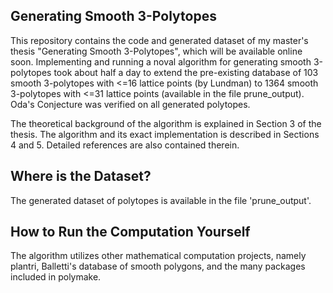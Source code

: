 <h2>Generating Smooth 3-Polytopes</h2>
<p>This repository contains the code and generated dataset of my master's thesis "Generating Smooth 3-Polytopes", which will be available online soon. Implementing and running a noval algorithm for generating smooth 3-polytopes took about half a day to extend the pre-existing database of 103 smooth 3-polytopes with <=16 lattice points (by Lundman) to 1364 smooth 3-polytopes with <=31 lattice points (available in the file prune_output). Oda's Conjecture was verified on all generated polytopes.</p>

<p>The theoretical background of the algorithm is explained in Section 3 of the thesis. The algorithm and its exact implementation is described in Sections 4 and 5. Detailed references are also contained therein.</p>

<h2>Where is the Dataset?</h2>
<p>The generated dataset of polytopes is available in the file 'prune_output'.</p>

<h2>How to Run the Computation Yourself</h2>
The algorithm utilizes other mathematical computation projects, namely plantri, Balletti's database of smooth polygons, and the many packages included in polymake. 
